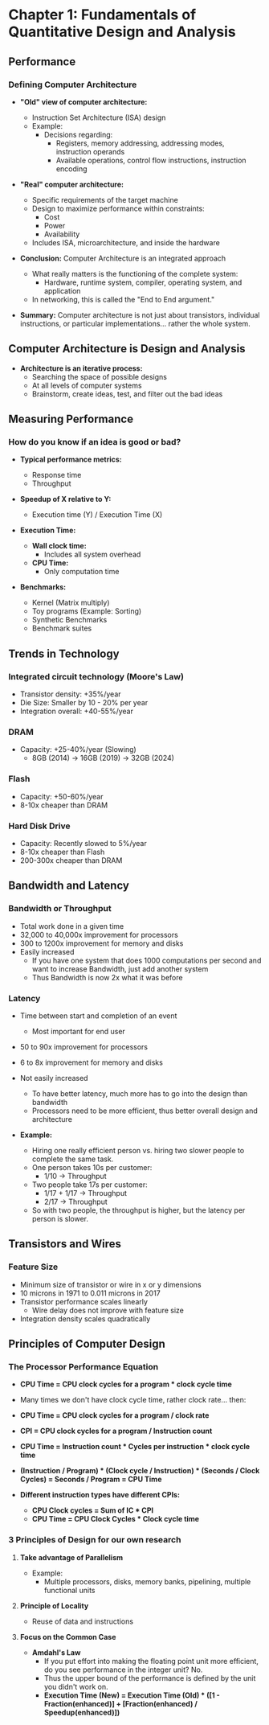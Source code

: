 # Chapter 1: Fundamentals of Quantitative Design and Analysis

## Performance

### Defining Computer Architecture

- **"Old" view of computer architecture:**
  - Instruction Set Architecture (ISA) design
  - Example:
    - Decisions regarding:
      - Registers, memory addressing, addressing modes, instruction operands
      - Available operations, control flow instructions, instruction encoding

- **"Real" computer architecture:**
  - Specific requirements of the target machine
  - Design to maximize performance within constraints:
    - Cost
    - Power
    - Availability
  - Includes ISA, microarchitecture, and inside the hardware

- **Conclusion:** Computer Architecture is an integrated approach
  - What really matters is the functioning of the complete system:
    - Hardware, runtime system, compiler, operating system, and application
  - In networking, this is called the "End to End argument."

- **Summary:** Computer architecture is not just about transistors, individual instructions, or particular implementations... rather the whole system.

## Computer Architecture is Design and Analysis

- **Architecture is an iterative process:**
  - Searching the space of possible designs
  - At all levels of computer systems
  - Brainstorm, create ideas, test, and filter out the bad ideas

## Measuring Performance

### How do you know if an idea is good or bad?

- **Typical performance metrics:**
  - Response time
  - Throughput

- **Speedup of X relative to Y:**
  - Execution time (Y) / Execution Time (X)

- **Execution Time:**
  - **Wall clock time:**
    - Includes all system overhead
  - **CPU Time:**
    - Only computation time

- **Benchmarks:**
  - Kernel (Matrix multiply)
  - Toy programs (Example: Sorting)
  - Synthetic Benchmarks
  - Benchmark suites

## Trends in Technology

### Integrated circuit technology (Moore's Law)

- Transistor density: +35%/year
- Die Size: Smaller by 10 - 20% per year
- Integration overall: +40-55%/year

### DRAM

- Capacity: +25-40%/year (Slowing)
  - 8GB (2014) -> 16GB (2019) -> 32GB (2024)

### Flash

- Capacity: +50-60%/year
- 8-10x cheaper than DRAM

### Hard Disk Drive

- Capacity: Recently slowed to 5%/year
- 8-10x cheaper than Flash
- 200-300x cheaper than DRAM

## Bandwidth and Latency

### Bandwidth or Throughput

- Total work done in a given time
- 32,000 to 40,000x improvement for processors
- 300 to 1200x improvement for memory and disks
- Easily increased
  - If you have one system that does 1000 computations per second and want to increase Bandwidth, just add another system
  - Thus Bandwidth is now 2x what it was before

### Latency

- Time between start and completion of an event
  - Most important for end user
- 50 to 90x improvement for processors
- 6 to 8x improvement for memory and disks
- Not easily increased
  - To have better latency, much more has to go into the design than bandwidth
  - Processors need to be more efficient, thus better overall design and architecture

- **Example:**
  - Hiring one really efficient person vs. hiring two slower people to complete the same task.
  - One person takes 10s per customer:
    - 1/10 -> Throughput
  - Two people take 17s per customer:
    - 1/17 + 1/17 -> Throughput
    - 2/17 -> Throughput
  - So with two people, the throughput is higher, but the latency per person is slower.

## Transistors and Wires

### Feature Size

- Minimum size of transistor or wire in x or y dimensions
- 10 microns in 1971 to 0.011 microns in 2017
- Transistor performance scales linearly
  - Wire delay does not improve with feature size
- Integration density scales quadratically

## Principles of Computer Design

### The Processor Performance Equation

- **CPU Time = CPU clock cycles for a program * clock cycle time**

- Many times we don't have clock cycle time, rather clock rate... then:

- **CPU Time = CPU clock cycles for a program / clock rate**

- **CPI = CPU clock cycles for a program / Instruction count**

- **CPU Time = Instruction count * Cycles per instruction * clock cycle time**

- **(Instruction / Program) * (Clock cycle / Instruction) * (Seconds / Clock Cycles) = Seconds / Program = CPU Time**

- **Different instruction types have different CPIs:**
  - **CPU Clock cycles = Sum of IC * CPI**
  - **CPU Time = CPU Clock Cycles * Clock cycle time**

### 3 Principles of Design for our own research

1. **Take advantage of Parallelism**
   - Example:
     - Multiple processors, disks, memory banks, pipelining, multiple functional units

2. **Principle of Locality**
   - Reuse of data and instructions

3. **Focus on the Common Case**
   - **Amdahl's Law**
     - If you put effort into making the floating point unit more efficient, do you see performance in the integer unit? No.
     - Thus the upper bound of the performance is defined by the unit you didn't work on.
     - **Execution Time (New) = Execution Time (Old) * ([1 - Fraction(enhanced)] + [Fraction(enhanced) / Speedup(enhanced)])**
